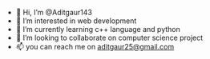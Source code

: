- 👋 Hi, I’m @Aditgaur143
- 👀 I’m interested in web development
- 🌱 I’m currently learning c++ language and python
- 💞️ I’m looking to collaborate on computer science project
- 📫 you can reach me on aditgaur25@gmail.com

<!---
Aditgaur143/Aditgaur143 is a ✨ special ✨ repository because its `README.md` (this file) appears on your GitHub profile.
You can click the Preview link to take a look at your changes.
--->
